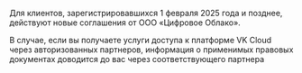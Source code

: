 <info>

Для клиентов, зарегистрировавшихся 1 февраля 2025 года и позднее, действуют новые соглашения от ООО «Цифровое Облако».

В случае, если вы получаете услуги доступа к платформе VK Cloud через авторизованных партнеров, информация о применимых правовых документах доводится до вас через соответствующего партнера

</info>
